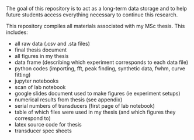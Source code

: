 The goal of this repository is to act as a long-term data storage and to help future students access everything necessary to continue this research. 

This repository compiles all materials associated with my MSc thesis. This includes:

- all raw data (.csv and .sta files)
- final thesis document
- all figures in my thesis
- data frame (describing which experiment corresponds to each data file)
- python codes (importing, fft, peak finding, synthetic data, fwhm, curve fitting)
- jupyter notebooks
- scan of lab notebook 
- google slides document used to make figures (ie experiment setups)
- numerical results from thesis (see appendix)
- serial numbers of transducers (first page of lab notebook)
- table of which files were used in my thesis (and which figures they correspond to)
- latex source code for thesis
- transducer spec sheets
  
